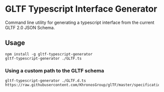 # GLTF Typescript Interface Generator

Command line utility for generating a typescript interface from the current GLTF 2.0
JSON Schema.

## Usage

```
npm install -g gltf-typescript-generator
gltf-typescript-generator ./GLTF.ts
```

### Using a custom path to the GLTF schema
```
gltf-typescript-generator ./GLTF.d.ts https://raw.githubusercontent.com/KhronosGroup/glTF/master/specification/2.0/schema/glTF.schema.json
```
